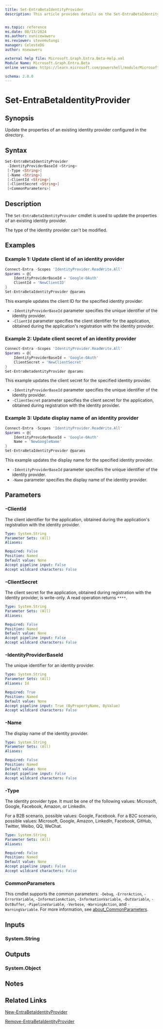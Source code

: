 ```yaml
---
title: Set-EntraBetaIdentityProvider
description: This article provides details on the Set-EntraBetaIdentityProvider command.


ms.topic: reference
ms.date: 08/13/2024
ms.author: eunicewaweru
ms.reviewer: stevemutungi
manager: CelesteDG
author: msewaweru

external help file: Microsoft.Graph.Entra.Beta-Help.xml
Module Name: Microsoft.Graph.Entra.Beta
online version: https://learn.microsoft.com/powershell/module/Microsoft.Graph.Entra.Beta/Set-EntraBetaIdentityProvider

schema: 2.0.0
---
```


# Set-EntraBetaIdentityProvider

## Synopsis

Update the properties of an existing identity provider configured in the directory.

## Syntax

```powershell
Set-EntraBetaIdentityProvider 
 -IdentityProviderBaseId <String> 
 [-Type <String>] 
 [-Name <String>] 
 [-ClientId <String>]
 [-ClientSecret <String>] 
 [<CommonParameters>]
```

## Description

The `Set-EntraBetaIdentityProvider` cmdlet is used to update the properties of an existing identity provider.

The type of the identity provider can't be modified.

## Examples

### Example 1: Update client id of an identity provider

```powershell
Connect-Entra -Scopes 'IdentityProvider.ReadWrite.All'
$params = @{
    IdentityProviderBaseId = 'Google-OAuth'
    ClientId = 'NewClientID'
}
Set-EntraBetaIdentityProvider @params
```

This example updates the client ID for the specified identity provider.

- `-IdentityProviderBaseId` parameter specifies the unique identifier of the identity provider.
- `-ClientId` parameter specifies the client identifier for the application, obtained during the application's registration with the identity provider.

### Example 2: Update client secret of an identity provider

```powershell
Connect-Entra -Scopes 'IdentityProvider.ReadWrite.All'
$params = @{
    IdentityProviderBaseId = 'Google-OAuth'
    ClientSecret = 'NewClientSecret'
}
Set-EntraBetadentityProvider @params
```

This example updates the client secret for the specified identity provider.

- `-IdentityProviderBaseId` parameter specifies the unique identifier of the identity provider.
- `-ClientSecret` parameter specifies the client secret for the application, obtained during registration with the identity provider.

### Example 3: Update display name of an identity provider

```powershell
Connect-Entra -Scopes 'IdentityProvider.ReadWrite.All'
$params = @{
    IdentityProviderBaseId = 'Google-OAuth'
    Name = 'NewGoogleName'
}
Set-EntraBetaIdentityProvider @params
```

This example updates the display name for the specified identity provider.

- `-IdentityProviderBaseId` parameter specifies the unique identifier of the identity provider.
- `-Name` parameter specifies the display name of the identity provider.

## Parameters

### -ClientId

The client identifier for the application, obtained during the application's registration with the identity provider.

```yaml
Type: System.String
Parameter Sets: (All)
Aliases:

Required: False
Position: Named
Default value: None
Accept pipeline input: False
Accept wildcard characters: False
```

### -ClientSecret

The client secret for the application, obtained during registration with the identity provider, is write-only. A read operation returns `****`.

```yaml
Type: System.String
Parameter Sets: (All)
Aliases:

Required: False
Position: Named
Default value: None
Accept pipeline input: False
Accept wildcard characters: False
```

### -IdentityProviderBaseId

The unique identifier for an identity provider.

```yaml
Type: System.String
Parameter Sets: (All)
Aliases: Id

Required: True
Position: Named
Default value: None
Accept pipeline input: True (ByPropertyName, ByValue)
Accept wildcard characters: False
```

### -Name

The display name of the identity provider.

```yaml
Type: System.String
Parameter Sets: (All)
Aliases:

Required: False
Position: Named
Default value: None
Accept pipeline input: False
Accept wildcard characters: False
```

### -Type

The identity provider type. It must be one of the following values: Microsoft, Google, Facebook, Amazon, or LinkedIn.

For a B2B scenario, possible values: Google, Facebook. For a B2C scenario, possible values: Microsoft, Google, Amazon, LinkedIn, Facebook, GitHub, Twitter, Weibo, QQ, WeChat.

```yaml
Type: System.String
Parameter Sets: (All)
Aliases:

Required: False
Position: Named
Default value: None
Accept pipeline input: False
Accept wildcard characters: False
```

### CommonParameters

This cmdlet supports the common parameters: `-Debug`, `-ErrorAction`, `-ErrorVariable`, `-InformationAction`, `-InformationVariable`, `-OutVariable`, `-OutBuffer`, `-PipelineVariable`, `-Verbose`, `-WarningAction`, and `-WarningVariable`. For more information, see [about_CommonParameters](https://go.microsoft.com/fwlink/?LinkID=113216).

## Inputs

### System.String

## Outputs

### System.Object

## Notes

## Related Links

[New-EntraBetaIdentityProvider](New-EntraBetaIdentityProvider.md)

[Remove-EntraBetaIdentityProvider](Remove-EntraBetaIdentityProvider.md)
